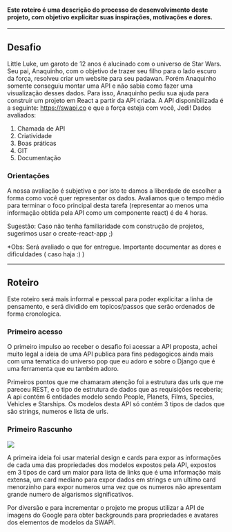#### Este roteiro é uma descrição do processo de desenvolvimento deste projeto, com objetivo explicitar suas inspirações, motivações e dores.



------



## Desafio

Little Luke, um garoto de 12 anos é alucinado com o universo de Star Wars. Seu pai,
Anaquinho, com o objetivo de trazer seu filho para o lado escuro da força, resolveu criar
um website para seu padawan. Porém Anaquinho somente conseguiu montar uma API
e não sabia como fazer uma visualização desses dados. Para isso, Anaquinho pediu sua
ajuda para construir um projeto em React a partir da API criada. A API disponibilizada é
a seguinte: https://swapi.co e que a força esteja com você, Jedi!
Dados avaliados:

1. Chamada de API
2. Criatividade
3. Boas práticas
4. GIT
5. Documentação

### Orientações

A nossa avaliação é subjetiva e por isto te damos a liberdade de escolher a forma como
você quer representar os dados. Avaliamos que o tempo médio para terminar o foco
principal desta tarefa (representar ao menos uma informação obtida pela API como um
componente react) é de 4 horas.

Sugestão: Caso não tenha familiaridade com construção de projetos, sugerimos usar o
create-react-app ;)

*Obs: Será avaliado o que for entregue. Importante documentar as dores e dificuldades
( caso haja :) )



------



## Roteiro

Este roteiro será mais informal e pessoal para poder explicitar a linha de pensamento, e será dividido em topicos/passos que serão ordenados de forma cronologica.



### Primeiro acesso

O primeiro impulso ao receber o desafio foi acessar a API proposta, achei muito legal a ideia de uma API publica para fins pedagogicos ainda mais com uma tematica do universo pop que eu adoro e sobre o Django que é uma ferramenta que eu também adoro.

Primeiros pontos que me chamaram atenção foi a estrutura das urls que me pareceu REST,  e o tipo de estrutura de dados que as requisições receberia; A api contém 6 entidades modelo sendo People, Planets, Films, Species, Vehicles e Starships. Os modelos desta API só contém 3 tipos de dados que são strings, numeros e lista de urls.

### Primeiro Rascunho

![](https://i.imgur.com/3lIQDMI.jpg)

A primeira ideia foi usar material design e cards para expor as informações de cada uma das propriedades dos modelos expostos pela API, expostos em 3 tipos de card um maior para lista de links que é uma informação mais extensa, um card mediano para expor dados em strings e um ultimo card menorzinho para expor numeros uma vez que os numeros não apresentam grande numero de algarismos significativos. 

Por diversão e para incrementar o projeto me propus utilizar a API de imagens do Google para obter backgrounds para propriedades e avatares dos elementos de modelos da SWAPI. 

